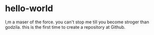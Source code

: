 # hello-world

I,m a maser of the force.
you can't stop me till you become stroger than godzila.
this is the first time to create a repository at Github.
